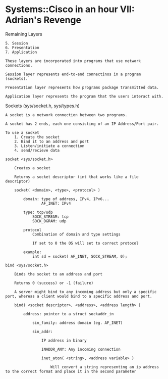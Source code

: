 # Systems::Cisco in an hour VII: Adrian's Revenge

Remaining Layers
    
    
    5. Session  
    6. Presentation  
    7. Application
    
    These layers are incorporated into programs that use network connections.  
    
    Session layer represents end-to-end connectinos in a program (sockets).  
    
    Presentation layer represents how programs package transmitted data.  
    
    Application layer represents the program that the users interact with.
    

Sockets (sys/socket.h, sys/types.h)
    
    
    A socket is a network connection between two programs.  
    
    A socket has 2 ends, each one consisting of an IP Address/Port pair.
    
    To use a socket  
        1. Create the socket  
        2. Bind it to an address and port  
        3. Listen/initiate a connection  
        4. send/recieve data  
    
    socket <sys/socket.h>  
    
        Creates a socket  
    
        Returns a socket descriptor (int that works like a file descriptor)  
    
        socket( <domain>, <type>, <protocol> )  
    
            domain: type of address, IPv4, IPv6...  
                    AF_INET: IPv4  
    
            type: tcp/udp  
                SOCK_STREAM: tcp  
                SOCK_DGRAM: udp  
    
            protocol  
                Combination of domain and type settings  
    
                If set to 0 the OS will set to correct protocol  
    
            example:  
                int sd = socket( AF_INET, SOCK_STREAM, 0);  
    
    bind <sys/socket.h>  
    
        Binds the socket to an address and port  
    
        Returns 0 (success) or -1 (failure)  
    
        A server might bind to any incoming address but only a specific port, whereas a client would bind to a specific address and port.  
    
        bind( <socket descriptor>, <address>, <address length> )  
    
            address: pointer to a struct sockaddr_in  
    
                sin_family: address domain (eg. AF_INET)  
    
                sin_addr:  
    
                    IP address in binary  
    
                    INADDR_ANY: Any incoming connection  
    
                    inet_aton( <string>, <address variable> )  
    
                        Will convert a string representing an ip address to the correct format and place it in the second parameter
    
